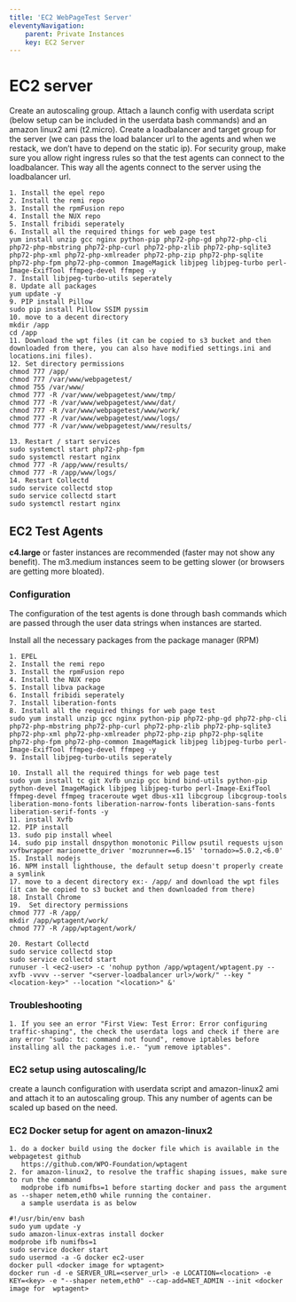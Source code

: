 ```yaml
---
title: 'EC2 WebPageTest Server'
eleventyNavigation:
    parent: Private Instances 
    key: EC2 Server
---
```

# EC2 server

Create an autoscaling group. Attach a launch config with userdata script  (below setup can be included in the userdata bash commands) and an amazon linux2 ami (t2.micro). Create a loadbalancer and target group for the server (we can pass the load balancer url to the agents and when we restack, we don’t have to depend on the static ip). For security group, make sure you allow right ingress rules so that the test agents can connect to the loadbalancer. This way all the agents connect to the server using the loadbalancer url.

	1. Install the epel repo
	2. Install the remi repo
	3. Install the rpmFusion repo
	4. Install the NUX repo
	5. Install fribidi seperately
	6. Install all the required things for web page test
	yum install unzip gcc nginx python-pip php72-php-gd php72-php-cli php72-php-mbstring php72-php-curl php72-php-zlib php72-php-sqlite3 php72-php-xml php72-php-xmlreader php72-php-zip php72-php-sqlite php72-php-fpm php72-php-common ImageMagick libjpeg libjpeg-turbo perl-Image-ExifTool ffmpeg-devel ffmpeg -y
	7. Install libjpeg-turbo-utils seperately
	8. Update all packages
	yum update -y
	9. PIP install Pillow
	sudo pip install Pillow SSIM pyssim
	10. move to a decent directory
	mkdir /app
	cd /app
	11. Download the wpt files (it can be copied to s3 bucket and then downloaded from there, you can also have modified settings.ini and locations.ini files).
	12. Set directory permissions
	chmod 777 /app/
	chmod 777 /var/www/webpagetest/
	chmod 755 /var/www/
	chmod 777 -R /var/www/webpagetest/www/tmp/
	chmod 777 -R /var/www/webpagetest/www/dat/
	chmod 777 -R /var/www/webpagetest/www/work/
	chmod 777 -R /var/www/webpagetest/www/logs/
	chmod 777 -R /var/www/webpagetest/www/results/
	
	13. Restart / start services
	sudo systemctl start php72-php-fpm
	sudo systemctl restart nginx
	chmod 777 -R /app/www/results/
	chmod 777 -R /app/www/logs/
	14. Restart Collectd
	sudo service collectd stop
	sudo service collectd start
	sudo systemctl restart nginx
	
	
## EC2 Test Agents
**c4.large** or faster instances are recommended (faster may not show any benefit).  The m3.medium instances seem to be getting slower (or browsers are getting more bloated).
### Configuration
The configuration of the test agents is done through bash commands which are passed through the user data strings when instances are started.

Install all the necessary packages from the package manager (RPM)

	1. EPEL
	2. Install the remi repo
	3. Install the rpmFusion repo
	4. Install the NUX repo
	5. Install libva package
	6. Install fribidi seperately
	7. Install liberation-fonts
	8. Install all the required things for web page test
	sudo yum install unzip gcc nginx python-pip php72-php-gd php72-php-cli php72-php-mbstring php72-php-curl php72-php-zlib php72-php-sqlite3 php72-php-xml php72-php-xmlreader php72-php-zip php72-php-sqlite php72-php-fpm php72-php-common ImageMagick libjpeg libjpeg-turbo perl-Image-ExifTool ffmpeg-devel ffmpeg -y
	9. Install libjpeg-turbo-utils seperately
	
	10. Install all the required things for web page test
	sudo yum install tc git Xvfb unzip gcc bind bind-utils python-pip python-devel ImageMagick libjpeg libjpeg-turbo perl-Image-ExifTool ffmpeg-devel ffmpeg traceroute wget dbus-x11 libcgroup libcgroup-tools liberation-mono-fonts liberation-narrow-fonts liberation-sans-fonts liberation-serif-fonts -y
	11. install Xvfb
	12. PIP install
	13. sudo pip install wheel
	14. sudo pip install dnspython monotonic Pillow psutil requests ujson xvfbwrapper marionette_driver 'mozrunner==6.15' 'tornado>=5.0.2,<6.0'
	15. Install nodejs
	16. NPM install lighthouse, the default setup doesn't properly create a symlink
	17. move to a decent directory ex:- /app/ and download the wpt files (it can be copied to s3 bucket and then downloaded from there)
	18. Install Chrome
	19.  Set directory permissions
	chmod 777 -R /app/
	mkdir /app/wptagent/work/
	chmod 777 -R /app/wptagent/work/
	
	20. Restart Collectd
	sudo service collectd stop
	sudo service collectd start
	runuser -l <ec2-user> -c 'nohup python /app/wptagent/wptagent.py --xvfb -vvvv --server "<server-loadbalancer url>/work/" --key "<location-key>" --location "<location>" &'
	
### Troubleshooting
	1. If you see an error "First View: Test Error: Error configuring traffic-shaping", the check the userdata logs and check if there are any error "sudo: tc: command not found", remove iptables before installing all the packages i.e.- "yum remove iptables".
	
###  EC2 setup using autoscaling/lc
   create a launch configuration with userdata script and amazon-linux2        ami and attach it to an autoscaling group. This any number of agents can be scaled up based on the need.
   
### EC2 Docker setup for agent on amazon-linux2
    1. do a docker build using the docker file which is available in the webpagetest github
       https://github.com/WPO-Foundation/wptagent
    2. for amazon-linux2, to resolve the traffic shaping issues, make sure to run the command
	   modprobe ifb numifbs=1 before starting docker and pass the argument as --shaper netem,eth0 while running the container.
	   a sample userdata is as below

	#!/usr/bin/env bash
	sudo yum update -y
	sudo amazon-linux-extras install docker
	modprobe ifb numifbs=1
	sudo service docker start
	sudo usermod -a -G docker ec2-user
	docker pull <docker image for wptagent>
	docker run -d -e SERVER_URL=<server_url> -e LOCATION=<location> -e KEY=<key> -e "--shaper netem,eth0" --cap-add=NET_ADMIN --init <docker image for  wptagent>

